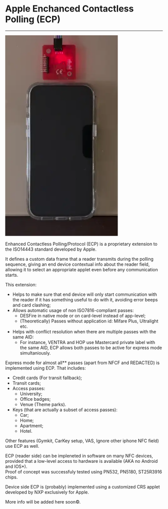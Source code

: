 # Apple Enchanced Contactless Polling (ECP)

---

![Video demonstrating ECP](/assets/ECP.DEMO.webp)


Enhanced Contactless Polling/Protocol (ECP) is a proprietary extension to the ISO14443 standard developed by Apple.   

It defines a custom data frame that a reader transmits during the polling sequence, giving an end device contextual info about the reader field, allowing it to select an appropriate applet even before any communication starts.  

This extension:
- Helps to make sure that end device will only start communication with the reader if it has something useful to do with it, avoiding error beeps and card clashing;
- Allows automatic usage of non ISO7816-compliant passes:
  * DESFire in native mode or on card-level instead of app-level;
  * (Theoretically) Passes without application id: Mifare Plus, Ultralight etc.
- Helps with conflict resolution when there are multiple passes with the same AID:
  * For instance, VENTRA and HOP use Mastercard private label with the same AID, ECP allows both passes to be active for express mode simultaniously.


Express mode for almost all** passes (apart from NFCF and REDACTED) is implemented using ECP. That includes:
- Credit cards (For transit fallback);
- Transit cards;
- Access passes:
  - University;
  - Office badges;
  - Venue (Theme parks).
- Keys (that are actually a subset of access passes):
  - Car;
  - Home;
  - Apartment;
  - Hotel.


Other features (Gymkit, CarKey setup, VAS, Ignore other iphone NFC field) use ECP as well.


ECP (reader side) can be impleneted in software on many NFC devices, provided that a low-level access to hardware is available (AKA no Android and IOS*).   
Proof of concept was successfuly tested using PN532, PN5180, ST25R3916 chips.

Device side ECP is (probably) implemented using a customized CRS applet developed by NXP exclusively for Apple.


More info will be added here soon©.
